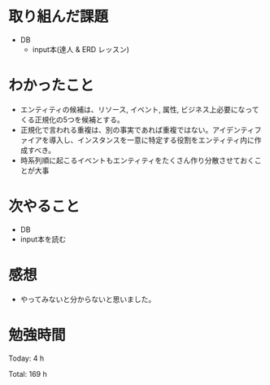 # 取り組んだ課題

* DB
  * input本(達人 & ERD レッスン) 

# わかったこと
* エンティティの候補は、リソース, イベント, 属性, ビジネス上必要になってくる正規化の5つを候補とする。
* 正規化で言われる重複は、別の事実であれば重複ではない。アイデンティファイアを導入し、インスタンスを一意に特定する役割をエンティティ内に作成すべき。
* 時系列順に起こるイベントもエンティティをたくさん作り分散させておくことが大事

# 次やること

* DB
 * input本を読む

# 感想

* やってみないと分からないと思いました。

# 勉強時間

Today: 4 h

Total: 169 h
